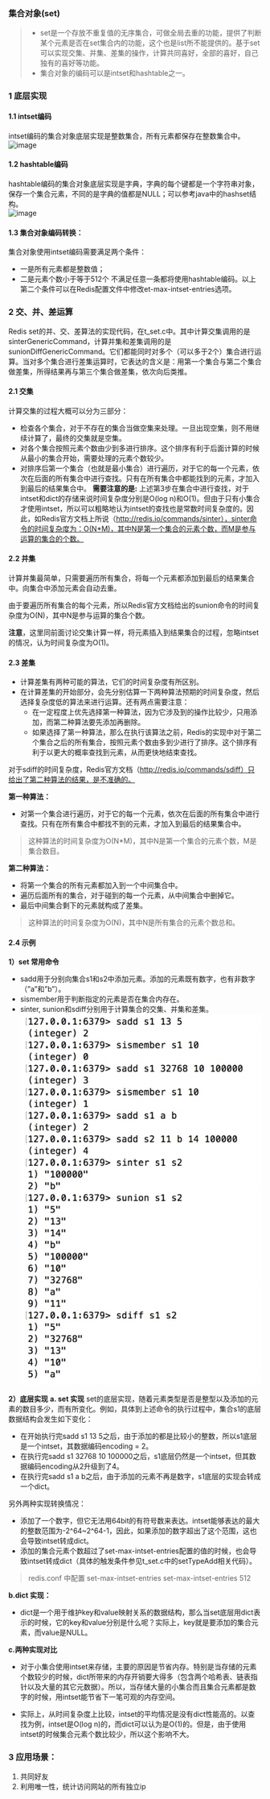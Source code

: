 ## <h3 id="redis_data_structure_4">集合对象(set)</h3>
> - set是一个存放不重复值的无序集合，可做全局去重的功能，提供了判断某个元素是否在set集合内的功能，这个也是list所不能提供的。基于set可以实现交集、并集、差集的操作，计算共同喜好，全部的喜好，自己独有的喜好等功能。
> - 集合对象的编码可以是intset和hashtable之一。
### 1 底层实现
#### 1.1 intset编码
intset编码的集合对象底层实现是整数集合，所有元素都保存在整数集合中。<br/>
![image](https://user-images.githubusercontent.com/87458342/132521935-98713a61-bc4e-47c5-a79d-168aaa2639f4.png)
 
#### 1.2 hashtable编码
hashtable编码的集合对象底层实现是字典，字典的每个键都是一个字符串对象，保存一个集合元素，不同的是字典的值都是NULL；可以参考java中的hashset结构。<br/>
![image](https://user-images.githubusercontent.com/87458342/132522046-75ce3940-7082-4a56-966b-bf223f2b5bf4.png)
 
#### 1.3 集合对象编码转换：
集合对象使用intset编码需要满足两个条件：
- 一是所有元素都是整数值；
- 二是元素个数小于等于512个
不满足任意一条都将使用hashtable编码。以上第二个条件可以在Redis配置文件中修改et-max-intset-entries选项。
 
### 2 交、并、差运算
Redis set的并、交、差算法的实现代码，在t_set.c中。其中计算交集调用的是sinterGenericCommand，计算并集和差集调用的是sunionDiffGenericCommand。它们都能同时对多个（可以多于2个）集合进行运算。当对多个集合进行差集运算时，它表达的含义是：用第一个集合与第二个集合做差集，所得结果再与第三个集合做差集，依次向后类推。
#### 2.1 交集
计算交集的过程大概可以分为三部分：
- 检查各个集合，对于不存在的集合当做空集来处理。一旦出现空集，则不用继续计算了，最终的交集就是空集。
- 对各个集合按照元素个数由少到多进行排序。这个排序有利于后面计算的时候从最小的集合开始，需要处理的元素个数较少。
- 对排序后第一个集合（也就是最小集合）进行遍历，对于它的每一个元素，依次在后面的所有集合中进行查找。只有在所有集合中都能找到的元素，才加入到最后的结果集合中。
**需要注意的是:**
上述第3步在集合中进行查找，对于intset和dict的存储来说时间复杂度分别是O(log n)和O(1)。但由于只有小集合才使用intset，所以可以粗略地认为intset的查找也是常数时间复杂度的。因此，如Redis官方文档上所说（http://redis.io/commands/sinter），sinter命令的时间复杂度为：O(N*M)，其中N是第一个集合的元素个数，而M是参与运算的集合的个数。

#### 2.2 并集
计算并集最简单，只需要遍历所有集合，将每一个元素都添加到最后的结果集合中。向集合中添加元素会自动去重。

由于要遍历所有集合的每个元素，所以Redis官方文档给出的sunion命令的时间复杂度为O(N)，其中N是参与运算的集合个数。

**注意**，这里同前面讨论交集计算一样，将元素插入到结果集合的过程，忽略intset的情况，认为时间复杂度为O(1)。
#### 2.3 差集
- 计算差集有两种可能的算法，它们的时间复杂度有所区别。
- 在计算差集的开始部分，会先分别估算一下两种算法预期的时间复杂度，然后选择复杂度低的算法来进行运算。还有两点需要注意：
  - 在一定程度上优先选择第一种算法，因为它涉及到的操作比较少，只用添加，而第二种算法要先添加再删除。
  - 如果选择了第一种算法，那么在执行该算法之前，Redis的实现中对于第二个集合之后的所有集合，按照元素个数由多到少进行了排序。这个排序有利于以更大的概率查找到元素，从而更快地结束查找。

对于sdiff的时间复杂度，Redis官方文档（http://redis.io/commands/sdiff）只给出了第二种算法的结果，是不准确的。

**第一种算法：**
- 对第一个集合进行遍历，对于它的每一个元素，依次在后面的所有集合中进行查找。只有在所有集合中都找不到的元素，才加入到最后的结果集合中。

> 这种算法的时间复杂度为O(N*M)，其中N是第一个集合的元素个数，M是集合数目。

**第二种算法：**
- 将第一个集合的所有元素都加入到一个中间集合中。
- 遍历后面所有的集合，对于碰到的每一个元素，从中间集合中删掉它。
- 最后中间集合剩下的元素就构成了差集。
> 这种算法的时间复杂度为O(N)，其中N是所有集合的元素个数总和。
#### 2.4 示例
**1）set 常用命令**
- sadd用于分别向集合s1和s2中添加元素。添加的元素既有数字，也有非数字（”a”和”b”）。
- sismember用于判断指定的元素是否在集合内存在。
- sinter, sunion和sdiff分别用于计算集合的交集、并集和差集。
![set 常见操作](<../../images/set 常用命令.png>)

**2）底层实现**
**a. set 实现**
set的底层实现，随着元素类型是否是整型以及添加的元素的数目多少，而有所变化。例如，具体到上述命令的执行过程中，集合s1的底层数据结构会发生如下变化：
  - 在开始执行完sadd s1 13 5之后，由于添加的都是比较小的整数，所以s1底层是一个intset，其数据编码encoding = 2。
  - 在执行完sadd s1 32768 10 100000之后，s1底层仍然是一个intset，但其数据编码encoding从2升级到了4。
  - 在执行完sadd s1 a b之后，由于添加的元素不再是数字，s1底层的实现会转成一个dict。

另外两种实现转换情况：
- 添加了一个数字，但它无法用64bit的有符号数来表达。intset能够表达的最大的整数范围为-2^64~2^64-1，因此，如果添加的数字超出了这个范围，这也会导致intset转成dict。
- 添加的集合元素个数超过了set-max-intset-entries配置的值的时候，也会导致intset转成dict（具体的触发条件参见t_set.c中的setTypeAdd相关代码）。
> redis.conf 中配置 set-max-intset-entries
> set-max-intset-entries 512

**b.dict 实现：**
- dict是一个用于维护key和value映射关系的数据结构，那么当set底层用dict表示的时候，它的key和value分别是什么呢？实际上，key就是要添加的集合元素，而value是NULL。

**c.两种实现对比**
- 对于小集合使用intset来存储，主要的原因是节省内存。特别是当存储的元素个数较少的时候，dict所带来的内存开销要大得多（包含两个哈希表、链表指针以及大量的其它元数据）。所以，当存储大量的小集合而且集合元素都是数字的时候，用intset能节省下一笔可观的内存空间。

- 实际上，从时间复杂度上比较，intset的平均情况是没有dict性能高的。以查找为例，intset是O(log n)的，而dict可以认为是O(1)的。但是，由于使用intset的时候集合元素个数比较少，所以这个影响不大。
### 3 应用场景：
1. 共同好友
2. 利用唯一性，统计访问网站的所有独立ip
